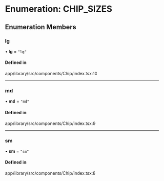 # Enumeration: CHIP\_SIZES

## Enumeration Members

### lg

• **lg** = ``"lg"``

#### Defined in

app/library/src/components/Chip/index.tsx:10

___

### md

• **md** = ``"md"``

#### Defined in

app/library/src/components/Chip/index.tsx:9

___

### sm

• **sm** = ``"sm"``

#### Defined in

app/library/src/components/Chip/index.tsx:8
